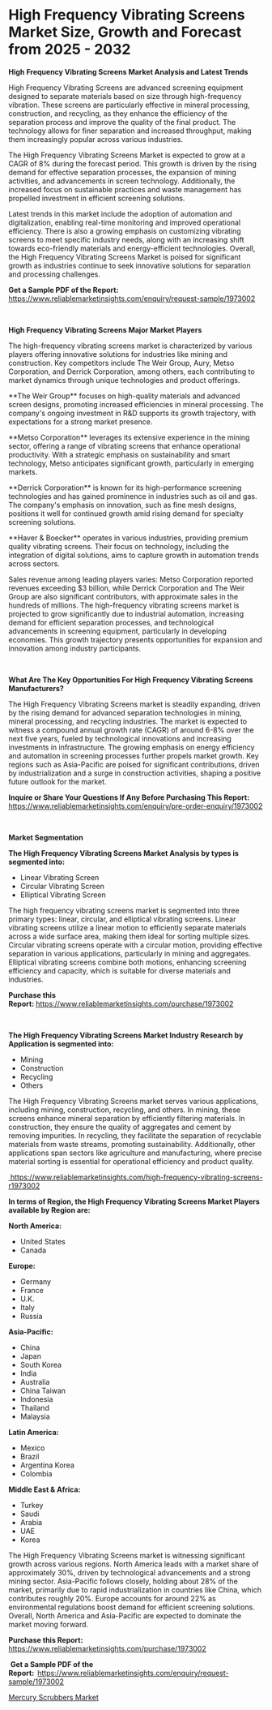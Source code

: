 <p><h1>High Frequency Vibrating Screens Market Size, Growth and Forecast from 2025 - 2032</h1></p><p><strong>High Frequency Vibrating Screens Market Analysis and Latest Trends</strong></p>
<p><p>High Frequency Vibrating Screens are advanced screening equipment designed to separate materials based on size through high-frequency vibration. These screens are particularly effective in mineral processing, construction, and recycling, as they enhance the efficiency of the separation process and improve the quality of the final product. The technology allows for finer separation and increased throughput, making them increasingly popular across various industries.</p><p>The High Frequency Vibrating Screens Market is expected to grow at a CAGR of 8% during the forecast period. This growth is driven by the rising demand for effective separation processes, the expansion of mining activities, and advancements in screen technology. Additionally, the increased focus on sustainable practices and waste management has propelled investment in efficient screening solutions. </p><p>Latest trends in this market include the adoption of automation and digitalization, enabling real-time monitoring and improved operational efficiency. There is also a growing emphasis on customizing vibrating screens to meet specific industry needs, along with an increasing shift towards eco-friendly materials and energy-efficient technologies. Overall, the High Frequency Vibrating Screens Market is poised for significant growth as industries continue to seek innovative solutions for separation and processing challenges.</p></p>
<p><strong>Get a Sample PDF of the Report:&nbsp;</strong> <a href="https://www.reliablemarketinsights.com/enquiry/request-sample/1973002?utm_campaign=2280&utm_medium=2&utm_source=Github&utm_content=ia&utm_term=11042025&utm_id=high-frequency-vibrating-screens">https://www.reliablemarketinsights.com/enquiry/request-sample/1973002</a></p>
<p>&nbsp;</p>
<p><strong>High Frequency Vibrating Screens Major Market Players</strong></p>
<p><p>The high-frequency vibrating screens market is characterized by various players offering innovative solutions for industries like mining and construction. Key competitors include The Weir Group, Aury, Metso Corporation, and Derrick Corporation, among others, each contributing to market dynamics through unique technologies and product offerings.</p><p>**The Weir Group** focuses on high-quality materials and advanced screen designs, promoting increased efficiencies in mineral processing. The company's ongoing investment in R&D supports its growth trajectory, with expectations for a strong market presence.</p><p>**Metso Corporation** leverages its extensive experience in the mining sector, offering a range of vibrating screens that enhance operational productivity. With a strategic emphasis on sustainability and smart technology, Metso anticipates significant growth, particularly in emerging markets.</p><p>**Derrick Corporation** is known for its high-performance screening technologies and has gained prominence in industries such as oil and gas. The company's emphasis on innovation, such as fine mesh designs, positions it well for continued growth amid rising demand for specialty screening solutions.</p><p>**Haver & Boecker** operates in various industries, providing premium quality vibrating screens. Their focus on technology, including the integration of digital solutions, aims to capture growth in automation trends across sectors.</p><p>Sales revenue among leading players varies: Metso Corporation reported revenues exceeding $3 billion, while Derrick Corporation and The Weir Group are also significant contributors, with approximate sales in the hundreds of millions. The high-frequency vibrating screens market is projected to grow significantly due to industrial automation, increasing demand for efficient separation processes, and technological advancements in screening equipment, particularly in developing economies. This growth trajectory presents opportunities for expansion and innovation among industry participants.</p></p>
<p>&nbsp;</p>
<p><strong>What Are The Key Opportunities For High Frequency Vibrating Screens Manufacturers?</strong></p>
<p><p>The High Frequency Vibrating Screens market is steadily expanding, driven by the rising demand for advanced separation technologies in mining, mineral processing, and recycling industries. The market is expected to witness a compound annual growth rate (CAGR) of around 6-8% over the next five years, fueled by technological innovations and increasing investments in infrastructure. The growing emphasis on energy efficiency and automation in screening processes further propels market growth. Key regions such as Asia-Pacific are poised for significant contributions, driven by industrialization and a surge in construction activities, shaping a positive future outlook for the market.</p></p>
<p><strong>Inquire or Share Your Questions If Any Before Purchasing This Report:</strong> <a href="https://www.reliablemarketinsights.com/enquiry/pre-order-enquiry/1973002?utm_campaign=2280&utm_medium=2&utm_source=Github&utm_content=ia&utm_term=11042025&utm_id=high-frequency-vibrating-screens">https://www.reliablemarketinsights.com/enquiry/pre-order-enquiry/1973002</a></p>
<p>&nbsp;</p>
<p><strong>Market Segmentation</strong></p>
<p><strong>The High Frequency Vibrating Screens Market Analysis by types is segmented into:</strong></p>
<p><ul><li>Linear Vibrating Screen</li><li>Circular Vibrating Screen</li><li>Elliptical Vibrating Screen</li></ul></p>
<p><p>The high frequency vibrating screens market is segmented into three primary types: linear, circular, and elliptical vibrating screens. Linear vibrating screens utilize a linear motion to efficiently separate materials across a wide surface area, making them ideal for sorting multiple sizes. Circular vibrating screens operate with a circular motion, providing effective separation in various applications, particularly in mining and aggregates. Elliptical vibrating screens combine both motions, enhancing screening efficiency and capacity, which is suitable for diverse materials and industries.</p></p>
<p><strong>Purchase this Report:&nbsp;</strong><a href="https://www.reliablemarketinsights.com/purchase/1973002?utm_campaign=2280&utm_medium=2&utm_source=Github&utm_content=ia&utm_term=11042025&utm_id=high-frequency-vibrating-screens">https://www.reliablemarketinsights.com/purchase/1973002</a></p>
<p>&nbsp;</p>
<p><strong>The High Frequency Vibrating Screens Market Industry Research by Application is segmented into:</strong></p>
<p><ul><li>Mining</li><li>Construction</li><li>Recycling</li><li>Others</li></ul></p>
<p><p>The High Frequency Vibrating Screens market serves various applications, including mining, construction, recycling, and others. In mining, these screens enhance mineral separation by efficiently filtering materials. In construction, they ensure the quality of aggregates and cement by removing impurities. In recycling, they facilitate the separation of recyclable materials from waste streams, promoting sustainability. Additionally, other applications span sectors like agriculture and manufacturing, where precise material sorting is essential for operational efficiency and product quality.</p></p>
<p><a href="https://www.reliablemarketinsights.com/high-frequency-vibrating-screens-r1973002?utm_campaign=2280&utm_medium=2&utm_source=Github&utm_content=ia&utm_term=11042025&utm_id=high-frequency-vibrating-screens">&nbsp;https://www.reliablemarketinsights.com/high-frequency-vibrating-screens-r1973002</a></p>
<p><strong>In terms of Region, the High Frequency Vibrating Screens Market Players available by Region are:</strong></p>
<p>
    <p> <strong> North America: </strong>
        <ul>
            <li>United States</li>
            <li>Canada</li>
        </ul>
        </p> 
    <p> <strong> Europe: </strong>
        <ul>
            <li>Germany</li>
            <li>France</li>
            <li>U.K.</li>
            <li>Italy</li>
            <li>Russia</li>
        </ul>
        </p> 
    <p> <strong> Asia-Pacific: </strong>
        <ul>
            <li>China</li>
            <li>Japan</li>
            <li>South Korea</li>
            <li>India</li>
            <li>Australia</li>
            <li>China Taiwan</li>
            <li>Indonesia</li>
            <li>Thailand</li>
            <li>Malaysia</li>
        </ul>
        </p> 
    <p> <strong> Latin America: </strong>
        <ul>
            <li>Mexico</li>
            <li>Brazil</li>
            <li>Argentina Korea</li>
            <li>Colombia</li>
        </ul>
        </p> 
    <p> <strong> Middle East & Africa: </strong>
        <ul>
            <li>Turkey</li>
            <li>Saudi</li>
            <li>Arabia</li>
            <li>UAE</li>
            <li>Korea</li>
        </ul>
    </p>
    </p>
<p><p>The High Frequency Vibrating Screens market is witnessing significant growth across various regions. North America leads with a market share of approximately 30%, driven by technological advancements and a strong mining sector. Asia-Pacific follows closely, holding about 28% of the market, primarily due to rapid industrialization in countries like China, which contributes roughly 20%. Europe accounts for around 22% as environmental regulations boost demand for efficient screening solutions. Overall, North America and Asia-Pacific are expected to dominate the market moving forward.</p></p>
<p><strong>Purchase this Report: </strong><a href="https://www.reliablemarketinsights.com/purchase/1973002?utm_campaign=2280&utm_medium=2&utm_source=Github&utm_content=ia&utm_term=11042025&utm_id=high-frequency-vibrating-screens">https://www.reliablemarketinsights.com/purchase/1973002</a></p>
<p>&nbsp;<strong>Get a Sample PDF of the Report:&nbsp;&nbsp;</strong><a href="https://www.reliablemarketinsights.com/enquiry/request-sample/1973002?utm_campaign=2280&utm_medium=2&utm_source=Github&utm_content=ia&utm_term=11042025&utm_id=high-frequency-vibrating-screens">https://www.reliablemarketinsights.com/enquiry/request-sample/1973002</a></p>
<p><strong></strong></p>
<p><p><a href="https://github.com/forttgoddym7/Market-Research-Report-List-1/blob/main/mercury-scrubbers-market.md?utm_campaign=2280&utm_medium=2&utm_source=Github&utm_content=ia&utm_term=11042025&utm_id=high-frequency-vibrating-screens">Mercury Scrubbers Market</a></p></p>